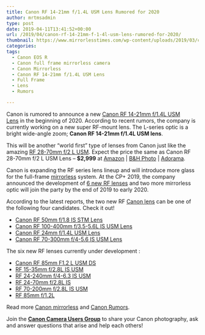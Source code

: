 ```yaml
---
title: Canon RF 14-21mm f/1.4L USM Lens Rumored for 2020
author: mrtmsadmin
type: post
date: 2019-04-11T13:41:52+00:00
url: /2019/04/canon-rf-14-21mm-f-1-4l-usm-lens-rumored-for-2020/
thumbnail: https://www.mirrorlesstimes.com/wp-content/uploads/2019/03/canon-rf135mm-f14l-usm-lens-rumors.jpg
categories:
tags:
  - Canon EOS R
  - Canon full frame mirrorless camera
  - Canon Mirrorless
  - Canon RF 14-21mm f/1.4L USM Lens
  - Full Frame
  - Lens
  - Rumors

---
```

Canon is rumored to announce a new [Canon RF 14-21mm f/1.4L USM Lens][1] in the beginning of 2020. According to recent rumors, the company is currently working on a new super RF-mount lens. The L-series optic is a bright wide-angle zoom; **Canon RF 14-21mm f/1.4L USM lens**.

This will be another “world first” type of lenses from Canon just like the amazing <a href="https://www.mirrorlesstimes.com/tags/canon-rf-28-70mm-f-2l-usm/" target="_blank" rel="noopener">RF 28-70mm f/2 L USM</a>. Expect the price the same as Canon RF 28-70mm f/2 L USM Lens – **$2,999** at <a href="https://www.amazon.com/Canon-RF-28-70mm-USM-Lens/dp/B07H4F64XL/?tag=mtimes-20" target="_blank" rel="nofollow noopener" data-amzn-asin="B07H4F64XL">Amazon</a> | <a href="https://www.bhphotovideo.com/c/product/1433713-REG/canon_rf_28_70mm_f_2l_usm.html/BI/20175/KBID/14249/" target="_blank" rel="nofollow noopener">B&H Photo</a> | <a href="https://www.adorama.com/car28702.html?KBID=68292" target="_blank" rel="nofollow noopener">Adorama</a>.<span id="more-527"></span>

Canon is expanding the RF series lens lineup and will introduce more glass for the full-frame [mirrorless][2] system. At the CP+ 2019, the company announced the development of [6 new RF lenses][3] and two more mirrorless optic will join the party by the end of 2019 to early 2020.<!--more-->

According to the latest reports, the two new RF [Canon lens][4] can be one of the following four candidates. Check it out!

  * <a href="https://www.mirrorlesstimes.com/tags/canon-rf-50mm-f-1-8-is-stm-lens/" data-wpel-link="internal">Canon RF 50mm f/1.8 IS STM Lens</a>
  * <a href="https://www.mirrorlesstimes.com/tags/canon-rf-100-400mm-f-3-5-5-6l-is-usm-lens/" data-wpel-link="internal">Canon RF 100-400mm f/3.5-5.6L IS USM Lens</a>
  * <a href="https://www.mirrorlesstimes.com/tags/canon-rf-24mm-f-1-4l-usm-lens/" data-wpel-link="internal">Canon RF 24mm f/1.4L USM Lens</a>
  * <a href="https://www.mirrorlesstimes.com/tags/canon-rf-70-300mm-f-4-5-6-is-usm-lens/" rel="tag" data-wpel-link="internal">Canon RF 70-300mm f/4-5.6 IS USM Lens</a>

The six new RF lenses currently under development :

  * [Canon RF 85mm F1.2 L USM DS][5]
  * <a href="https://www.mirrorlesstimes.com/tags/rf-15-35mm-f-2-8l-is-usm/" rel="tag">RF 15-35mm f/2.8L IS USM</a>
  * <a href="https://www.mirrorlesstimes.com/tags/rf-24-240mm-f-4-6-3-is-usm/" rel="tag">RF 24-240mm f/4-6.3 IS USM</a>
  * <a href="https://www.mirrorlesstimes.com/tags/rf-24-70mm-f-2-8l-is/" rel="tag">RF 24-70mm f/2.8L IS</a>
  * <a href="https://www.mirrorlesstimes.com/tags/rf-70-200mm-f-2-8l-is-usm/" rel="tag">RF 70-200mm f/2.8L IS USM</a>
  * <a href="https://www.mirrorlesstimes.com/tags/rf-85mm-f-1-2l/" rel="tag">RF 85mm f/1.2L</a>

Read more <a href="https://www.mirrorlesstimes.com/tags/canon-mirrorless/" target="_blank" rel="noopener">Canon mirrorless</a> and <a href="https://www.bestcameranews.com/tag/canon-rumors/" target="_blank" rel="noopener">Canon Rumors</a>.

Join the <a title="" href="https://www.facebook.com/groups/185572945112087/" target="_blank" rel="external nofollow noopener"><strong>Canon Camera Users Group</strong></a> to share your Canon photography, ask and answer questions that arise and help each others!

 [1]: https://www.bestcameranews.com/tag/canon-rf-14-21mm-f-1-4l-usm-lens/
 [2]: https://www.bestcameranews.com/tag/mirrorless/
 [3]: https://www.mirrorlesstimes.com/2019/03/six-new-canon-rf-lenses-in-development/
 [4]: https://www.bestcameranews.com/tag/canon-lens/
 [5]: https://www.dailycameranews.com/tag/rf-85mm-f-1-2-l-usm-ds/
